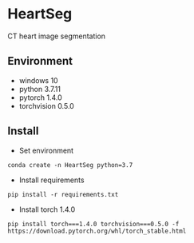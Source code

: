 # HeartSeg
CT heart image segmentation
## Environment
* windows 10
* python 3.7.11
* pytorch 1.4.0
* torchvision 0.5.0
## Install
* Set environment
```
conda create -n HeartSeg python=3.7
```
* Install requirements
```
pip install -r requirements.txt
```
* Install torch 1.4.0
```
pip install torch===1.4.0 torchvision===0.5.0 -f https://download.pytorch.org/whl/torch_stable.html
```
